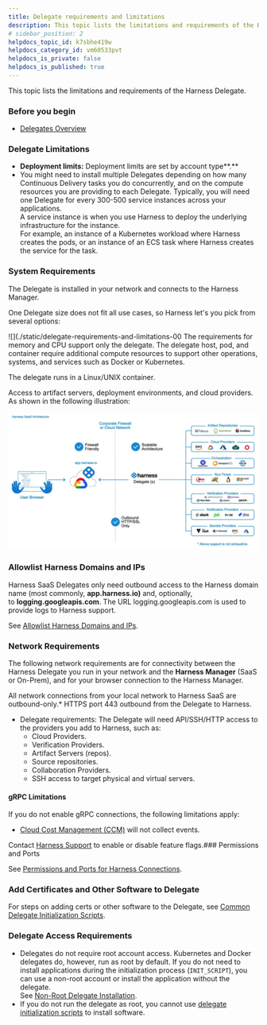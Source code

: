 ```yaml
---
title: Delegate requirements and limitations
description: This topic lists the limitations and requirements of the Harness Delegate. Before you begin. Delegates Overview. Delegate Limitations. Deployment limits --  Deployment limits are set by account type.. Y…
# sidebar_position: 2
helpdocs_topic_id: k7sbhe419w
helpdocs_category_id: vm60533pvt
helpdocs_is_private: false
helpdocs_is_published: true
---
```


This topic lists the limitations and requirements of the Harness Delegate.

### Before you begin

* [Delegates Overview](/docs/platform/2_Delegates/get-started-with-delegates/delegates-overview.md)

### Delegate Limitations

* **Deployment limits:** Deployment limits are set by account type**.**
* You might need to install multiple Delegates depending on how many Continuous Delivery tasks you do concurrently, and on the compute resources you are providing to each Delegate. Typically, you will need one Delegate for every 300-500 service instances across your applications.  
A service instance is when you use Harness to deploy the underlying infrastructure for the instance.  
For example, an instance of a Kubernetes workload where Harness creates the pods, or an instance of an ECS task where Harness creates the service for the task.

### System Requirements

The Delegate is installed in your network and connects to the Harness Manager.

One Delegate size does not fit all use cases, so Harness let's you pick from several options:

![](./static/delegate-requirements-and-limitations-00
The requirements for memory and CPU support only the delegate. The delegate host, pod, and container require additional compute resources to support other operations, systems, and services such as Docker or Kubernetes.

The delegate runs in a Linux/UNIX container.

Access to artifact servers, deployment environments, and cloud providers. As shown in the following illustration:

![](./static/delegate-requirements-and-limitations-01.png)
### Allowlist Harness Domains and IPs

Harness SaaS Delegates only need outbound access to the Harness domain name (most commonly, **app.harness.io)** and, optionally, to **logging.googleapis.com**. The URL logging.googleapis.com is used to provide logs to Harness support.

See [Allowlist Harness Domains and IPs](/docs/platform/20_References/whitelist-harness-domains-and-ips.md).

### Network Requirements

The following network requirements are for connectivity between the Harness Delegate you run in your network and the **Harness Manager** (SaaS or On-Prem), and for your browser connection to the Harness Manager.

All network connections from your local network to Harness SaaS are outbound-only.* HTTPS port 443 outbound from the Delegate to Harness.
* Delegate requirements: The Delegate will need API/SSH/HTTP access to the providers you add to Harness, such as:
	+ Cloud Providers.
	+ Verification Providers.
	+ Artifact Servers (repos).
	+ Source repositories.
	+ Collaboration Providers.
	+ SSH access to target physical and virtual servers.

#### gRPC Limitations

If you do not enable gRPC connections, the following limitations apply:

* [Cloud Cost Management (CCM)](/docs/category/cloud-cost-management) will not collect events.

Contact [Harness Support](mailto:support@harness.io) to enable or disable feature flags.### Permissions and Ports

See [Permissions and Ports for Harness Connections](/docs/platform/20_References/permissions-and-ports-for-harness-connections.md).

### Add Certificates and Other Software to Delegate

For steps on adding certs or other software to the Delegate, see [Common Delegate Initialization Scripts](/docs/platform/2_Delegates/delegate-reference/common-delegate-profile-scripts.md).

### Delegate Access Requirements

* Delegates do not require root account access. Kubernetes and Docker delegates do, however, run as root by default. If you do not need to install applications during the initialization process (`INIT_SCRIPT`), you can use a non-root account or install the application without the delegate.  
See [Non-Root Delegate Installation](/docs/platform/2_Delegates/advanced-installation/non-root-delegate-installation.md).
* If you do not run the delegate as root, you cannot use [delegate initialization scripts](/docs/platform/Delegates/delegate-reference/common-delegate-profile-scripts.md) to install software.

